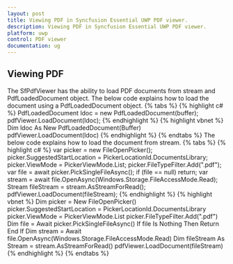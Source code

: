 ```yaml
---
layout: post
title: Viewing PDF in Syncfusion Essential UWP PDF viewer.
description: Viewing PDF in Syncfusion Essential UWP PDF viewer.
platform: uwp
control: PDF viewer
documentation: ug
---
```


## Viewing PDF
The SfPdfViewer has the ability to load PDF documents from stream and PdfLoadedDocument object.
The below code explains how to load the document using a PdfLoadedDocument object.
{% tabs %}
{% highlight c# %}
PdfLoadedDocument ldoc = new PdfLoadedDocument(buffer);
pdfViewer.LoadDocument(ldoc);
{% endhighlight %}
{% highlight vbnet %}
Dim ldoc As New PdfLoadedDocument(Buffer)
pdfViewer.LoadDocument(ldoc)
{% endhighlight %}
{% endtabs %}
The below code explains how to load the document from stream.
{% tabs %}
{% highlight c# %}
var picker = new FileOpenPicker();
picker.SuggestedStartLocation = PickerLocationId.DocumentsLibrary;
picker.ViewMode = PickerViewMode.List;
picker.FileTypeFilter.Add(".pdf");
var file = await picker.PickSingleFileAsync();
if (file == null) 
    return;
var stream = await file.OpenAsync(Windows.Storage.FileAccessMode.Read);
Stream fileStream = stream.AsStreamForRead();
pdfViewer.LoadDocument(fileStream);
{% endhighlight %}
{% highlight vbnet %}
Dim picker = New FileOpenPicker()
picker.SuggestedStartLocation = PickerLocationId.DocumentsLibrary
picker.ViewMode = PickerViewMode.List
picker.FileTypeFilter.Add(".pdf")
Dim file = Await picker.PickSingleFileAsync()
If file Is Nothing Then
    Return
End If
Dim stream = Await file.OpenAsync(Windows.Storage.FileAccessMode.Read)
Dim fileStream As Stream = stream.AsStreamForRead()
pdfViewer.LoadDocument(fileStream)
{% endhighlight %}
{% endtabs %}
